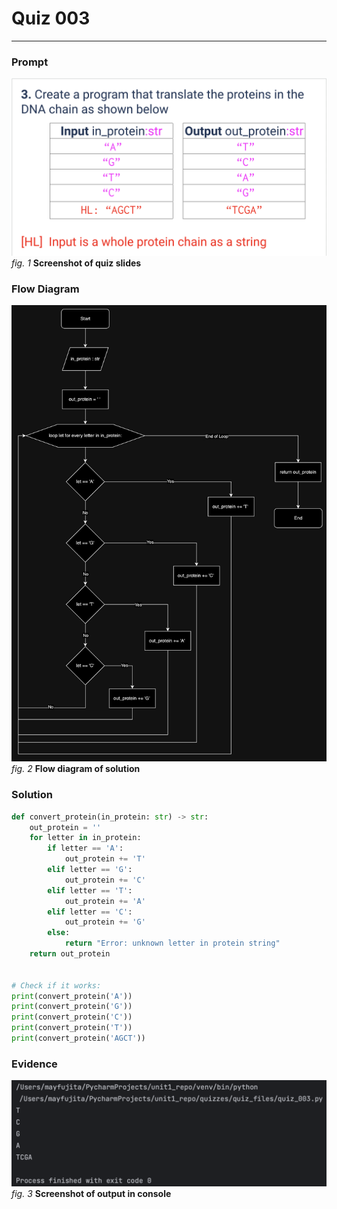 # Quiz 003
<hr>

### Prompt
![](images/quiz_003_slide.png)
*fig. 1* **Screenshot of quiz slides**

### Flow Diagram
![](images/quiz_003_diagram.jpg)
*fig. 2* **Flow diagram of solution**

### Solution
```.py
def convert_protein(in_protein: str) -> str:
    out_protein = ''
    for letter in in_protein:
        if letter == 'A':
            out_protein += 'T'
        elif letter == 'G':
            out_protein += 'C'
        elif letter == 'T':
            out_protein += 'A'
        elif letter == 'C':
            out_protein += 'G'
        else:
            return "Error: unknown letter in protein string"
    return out_protein


# Check if it works:
print(convert_protein('A'))
print(convert_protein('G'))
print(convert_protein('C'))
print(convert_protein('T'))
print(convert_protein('AGCT'))
```

### Evidence
![](images/quiz_003_evidence.png)
*fig. 3* **Screenshot of output in console**